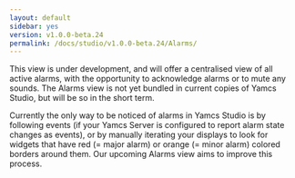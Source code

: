 ```yaml
---
layout: default
sidebar: yes
version: v1.0.0-beta.24
permalink: /docs/studio/v1.0.0-beta.24/Alarms/
---
```


This view is under development, and will offer a centralised view of all active alarms, with the opportunity to acknowledge alarms or to mute any sounds. The Alarms view is not yet bundled in current copies of Yamcs Studio, but will be so in the short term.

<div class="hint">
    Currently the only way to be noticed of alarms in Yamcs Studio is by following events (if your Yamcs Server is configured to report alarm state changes as events), or by manually iterating your displays to look for widgets that have red (= major alarm) or orange (= minor alarm) colored borders around them. Our upcoming Alarms view aims to improve this process.
</div>
